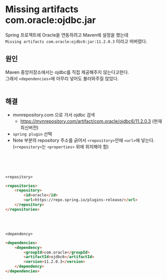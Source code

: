 # **Missing artifacts com.oracle:ojdbc.jar**

Spring 프로젝트에 Oracle을 연동하려고 Maven에 설정을 했는데 <br>
`Missing artifacts com.oracle:ojdbc6:jar:11.2.0.3` 이라고 떠버렸다. <br>

## 원인
Maven 중앙저장소에서는 ojdbc를 직접 제공해주지 않는다고한다. <br>
그래서 `<dependencies>`에 아무리 넣어도 불러와주질 않았다.
<br><br>

## 해결
- mvnrepository.com 으로 가서 ojdbc 검색
    - https://mvnrepository.com/artifact/com.oracle/ojdbc6/11.2.0.3 (현재 최신버전) 
- `spring plugin` 선택
- Note 부분의 repository 주소를 긁어서 `<repository>`안에 `<url>`에 넣는다. (`<repository>`는 `<properties>` 위에 위치해야 함)

<br><br><br>

`<repository>`
```html
<repositories>
	<repository>
		<id>oracle</id>
		<url>https://repo.spring.io/plugins-release/</url>
	</repository>
</repositories>

```
<br><br>

`<dependency>`
```html
<dependencies>
	<dependency>
		<groupId>com.oracle</groupId>
		<artifactId>ojdbc6</artifactId>
		<version>11.2.0.3</version>
	</dependency>
</dependencies>
```


